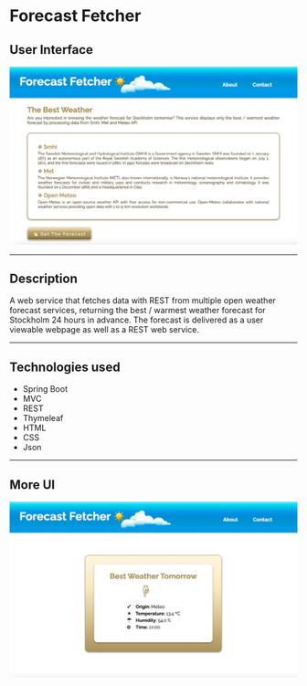 # Forecast Fetcher

## User Interface

![User Interface](user-interface.png)

---

## Description

A web service that fetches data with REST from multiple open weather forecast services, returning the best / warmest weather forecast for Stockholm 24 hours in advance. The forecast is delivered as a user viewable webpage as well as a REST web service.

---

## Technologies used

- Spring Boot
- MVC
- REST
- Thymeleaf
- HTML
- CSS
- Json

---

## More UI

![User Interface](user-interface2.png)

